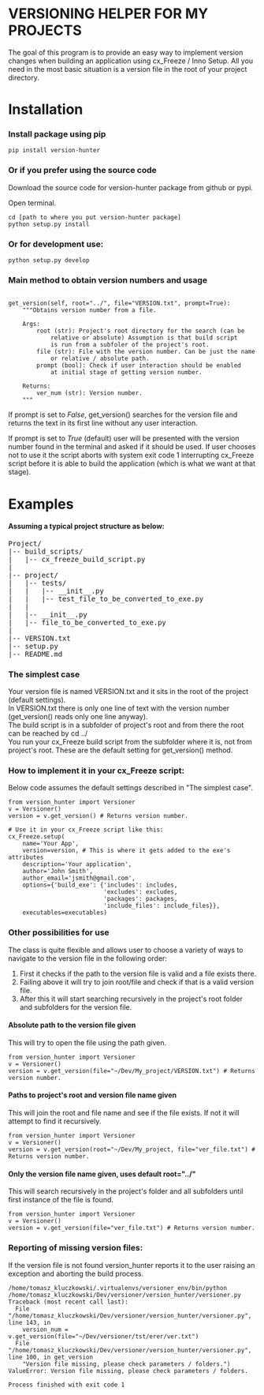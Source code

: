 # VERSIONING HELPER FOR MY PROJECTS

The goal of this program is to provide an easy way to implement version changes when building an application using cx_Freeze / Inno Setup.
All you need in the most basic situation is a version file in the root of your project directory.

# Installation

### Install package using pip

<pre><code>pip install version-hunter
</code></pre>

### Or if you prefer using the source code

Download the source code for version-hunter package from github or pypi.

Open terminal.
<pre><code>cd [path to where you put version-hunter package]
python setup.py install
</code></pre>

### Or for development use:
<pre><code>python setup.py develop
</code></pre>

### Main method to obtain version numbers and usage

<pre><code>
get_version(self, root="../", file="VERSION.txt", prompt=True):
    """Obtains version number from a file.

    Args:
        root (str): Project's root directory for the search (can be
            relative or absolute) Assumption is that build script
            is run from a subfoler of the project's root.
        file (str): File with the version number. Can be just the name
            or relative / absolute path.
        prompt (bool): Check if user interaction should be enabled
            at initial stage of getting version number.

    Returns:
        ver_num (str): Version number.
    """
</code></pre>
If prompt is set to _False_, get_version() searches for the version file and returns the text in its first line without any user interaction.

If prompt is set to _True_ (default) user will be presented with the version number found in the terminal and asked if it should be used. If user chooses not to use it the script aborts with system exit code 1 interrupting cx_Freeze script before it is able to build the application (which is what we want at that stage).

# Examples

#### Assuming a typical project structure as below:
<pre>
Project/
|-- build_scripts/
|   |-- cx_freeze_build_script.py
|
|-- project/
|   |-- tests/
|   |   |-- __init__.py
|   |   |-- test_file_to_be_converted_to_exe.py
|   |   
|   |-- __init__.py
|   |-- file_to_be_converted_to_exe.py
|
|-- VERSION.txt
|-- setup.py
|-- README.md
</pre>

### The simplest case
Your version file is named VERSION.txt and it sits in the root of the project (default settings).<br>
In VERSION.txt there is only one line of text with the version number (get_version() reads only one line anyway).<br>
The build script is in a subfolder of project's root and from there the root can be reached by cd ../<br>
You run your cx_Freeze build script from the subfolder where it is, not from project's root.
These are the default setting for get_version() method.


### How to implement it in your cx_Freeze script:
Below code assumes the default settings described in "The simplest case".
<pre><code>from version_hunter import Versioner
v = Versioner()
version = v.get_version() # Returns version number.

# Use it in your cx_Freeze script like this:
cx_Freeze.setup(
    name='Your App',
    version=version, # This is where it gets added to the exe's attributes
    description='Your application',
    author='John Smith',
    author_email='jsmith@gmail.com',
    options={'build_exe': {'includes': includes,
                           'excludes': excludes,
                           'packages': packages,
                           'include_files': include_files}},
    executables=executables)
</code></pre>

### Other possibilities for use

The class is quite flexible and allows user to choose a variety of ways to navigate to the version file in the following order:

1. First it checks if the path to the version file is valid and a file exists there.
2. Failing above it will try to join root/file and check if that is a valid version file.
3. After this it will start searching recursively in the project's root folder and subfolders for the version file. 

#### Absolute path to the version file given
This will try to open the file using the path given. 

<pre><code>from version_hunter import Versioner
v = Versioner()
version = v.get_version(file="~/Dev/My_project/VERSION.txt") # Returns version number.
</code></pre>

#### Paths to project's root and version file name given
This will join the root and file name and see if the file exists. If not it will attempt to find it recursively.

<pre><code>from version_hunter import Versioner
v = Versioner()
version = v.get_version(root="~/Dev/My_project, file="ver_file.txt") # Returns version number.
</code></pre>

#### Only the version file name given, uses default root="../"
This will search recursively in the project's folder and all subfolders until first instance of the file is found.

<pre><code>from version_hunter import Versioner
v = Versioner()
version = v.get_version(file="ver_file.txt") # Returns version number.
</code></pre>

### Reporting of missing version files:
If the version file is not found version_hunter reports it to the user raising an exception and aborting the build process.
<pre><code>/home/tomasz_kluczkowski/.virtualenvs/versioner_env/bin/python /home/tomasz_kluczkowski/Dev/versioner/version_hunter/versioner.py
Traceback (most recent call last):
  File "/home/tomasz_kluczkowski/Dev/versioner/version_hunter/versioner.py", line 143, in <module>
    version_num = v.get_version(file="~/Dev/versioner/tst/erer/ver.txt")
  File "/home/tomasz_kluczkowski/Dev/versioner/version_hunter/versioner.py", line 100, in get_version
    "Version file missing, please check parameters / folders.")
ValueError: Version file missing, please check parameters / folders.

Process finished with exit code 1
</code></pre>